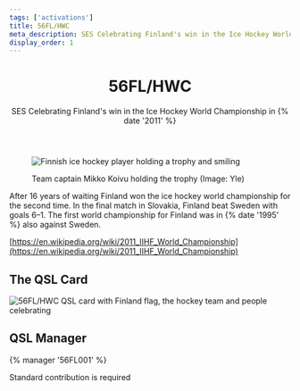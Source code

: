 ```yaml
---
tags: ['activations']
title: 56FL/HWC
meta_description: SES Celebrating Finland's win in the Ice Hockey World Championship in 2011
display_order: 1
---
```


<header>

# 56FL/HWC

SES Celebrating Finland's win in the Ice Hockey World Championship in {% date '2011' %}
</header>

<figure class="photo">

![Finnish ice hockey player holding a trophy and smiling](/56fl-hwc/images/koivu_pokaali.jpg)
<figcaption>Team captain Mikko Koivu holding the trophy (Image: Yle)</figcaption>
</figure>

After 16 years of waiting Finland won the ice hockey world championship for the second time.
In the final match in Slovakia, Finland beat Sweden with goals 6–1. The first world championship for Finland was in {% date '1995' %} also against Sweden.

[https://en.wikipedia.org/wiki/2011_IIHF_World_Championship](https://en.wikipedia.org/wiki/2011_IIHF_World_Championship)

## The QSL Card

![56FL/HWC QSL card with Finland flag, the hockey team and people celebrating](/56fl-hwc/images/FF-56FL_HWC-WEB.jpg)

## QSL Manager

{% manager '56FL001' %}

Standard contribution is required
